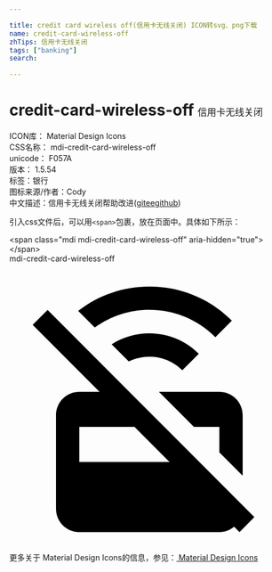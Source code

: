 ```yaml
---

title: credit card wireless off(信用卡无线关闭) ICON转svg、png下载
name: credit-card-wireless-off
zhTips: 信用卡无线关闭
tags: ["banking"]
search: 

---
```


# credit-card-wireless-off  <small style="font-size: 60%;font-weight: 100">信用卡无线关闭</small>


<div class="detail-page">
<p>
<span>
ICON库：
<span class="badge-secondary badge">Material Design Icons</span> 
</span>
<br/>
<span>
CSS名称：
<span class="badge-secondary badge">mdi-credit-card-wireless-off</span> 
</span>
<br/>
<span>
unicode：
<span class="badge-secondary badge">F057A</span> 
<copy-btn content='F057A' btn-title=""></copy-btn>
<copy-btn :content='String.fromCodePoint(parseInt("F057A", 16))' btn-title="复制U"></copy-btn>
</span>
<br/>
<span>
版本：
<span class="badge-secondary badge">1.5.54</span> 
</span><br/><span>标签：<span class="badge-light badge"><router-link to="/tags/banking.html">银行</router-link></span></span>
<br/>
<span>图标来源/作者：<span class="badge-light badge">Cody</span></span> 
<br/>
<span class="zh-detail">中文描述：<span class="badge-primary badge">信用卡无线关闭</span><span class="help-link"><span>帮助改进</span>(<a href="https://gitee.com/liuwave/icon-helper/edit/master/json/material/credit-card-wireless-off.json" target="_blank" rel="noopener noreferrer">gitee</a><a href="https://github.com/liuwave/icon-helper/edit/master/json/material/credit-card-wireless-off.json" target="_blank" rel="noopener noreferrer">github</a></span>)</span><br/>
</p>
</div>
<div class="alert alert-dark">
  <i class="mdi mdi-credit-card-wireless-off mdi-48px"></i>
  <i class="mdi mdi-credit-card-wireless-off mdi-36px"></i>
  <i class="mdi mdi-credit-card-wireless-off mdi-24px"></i>
  <i class="mdi mdi-credit-card-wireless-off mdi-18px"></i>
</div>
<div>
  <p>引入css文件后，可以用<code>&lt;span&gt;</code>包裹，放在页面中。具体如下所示：    
  </p>
  <div class="alert alert-primary" style="font-size: 14px">
    &lt;span class="mdi mdi-credit-card-wireless-off" aria-hidden="true"&gt;&lt;/span&gt;
    <copy-btn content='<span class="mdi mdi-credit-card-wireless-off" aria-hidden="true"></span>'></copy-btn>
  </div>
  <div class="alert alert-secondary">
    <i class="mdi mdi-credit-card-wireless-off"
    style="font-size: 24px"
    aria-hidden="true"></i> mdi-credit-card-wireless-off
    <copy-btn content="mdi-credit-card-wireless-off" btn-title="复制图标名称"></copy-btn>
  </div>
</div>
<div id="svg" class="svg-wrap">
<svg xmlns="http://www.w3.org/2000/svg" viewBox="0 0 24 24"><path d="M12 2C9.85 2 7.7 2.69 5.9 4.08L7.32 5.5C10.45 3.24 14.84 3.5 17.66 6.33L19.07 4.92C17.12 2.96 14.56 2 12 2M3.28 4L2 5.27L7.73 11H6C4.89 11 4 11.9 4 13V21C4 22.11 4.89 23 6 23H18C18.5 23 18.92 22.82 19.27 22.54L19.73 23L21 21.72M12 6C10.87 6 9.75 6.31 8.77 6.94L10.24 8.41C11.73 7.68 13.58 7.92 14.83 9.16L16.24 7.75C15.07 6.58 13.54 6 12 6M12.82 11L15.82 14H18V16.18L20 18.18V13C20 11.9 19.11 11 18 11M6 14H10.73L13.73 17H6Z" /></svg>
</div>
<detail full-name='mdi-credit-card-wireless-off'></detail>
    
<div><p>更多关于 Material Design Icons的信息，参见：<a target="_blank" href="https://iconhelper.cn/material.html"> Material Design Icons</a>
</p></div>
